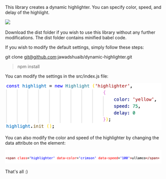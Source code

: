 This library creates a dynamic highlighter. You can specify color, speed, and delay of the highlight.

![](src/assets/highlighter.gif)

Download the dist folder if you wish to use this library without any further modifications. The dist folder contains minified babel code.

If you wish to modify the default settings, simply follow these steps:

git clone git@github.com:jawadshuaib/dynamic-highlighter.git

> npm install

You can modify the settings in the src/index.js file:

![](src/assets/settings.png)

You can also modify the color and speed of the highlighter by changing the data attribute on the element:

![](src/assets/html.png)

That's all :)
